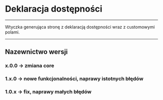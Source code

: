 # Deklaracja dostępności

---

Wtyczka generująca stronę z deklaracją dostępności wraz z customowymi polami.

---

## Nazewnictwo wersji

### x.0.0 -> zmiana core
### 1.x.0 -> nowe funkcjonalności, naprawy istotnych błędów
### 1.0.x -> fix, naprawy małych błędów